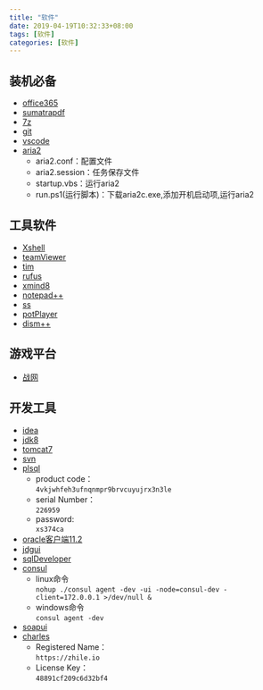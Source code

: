 ```yaml
---
title: "软件"
date: 2019-04-19T10:32:33+08:00
tags: [软件]
categories: [软件]
---
```


## 装机必备
- [office365](https://portal.office.com)
- [sumatrapdf](https://www.sumatrapdfreader.org/downloadafter.html)
- [7z](https://sparanoid.com/lab/7z/download.html)
- [git](https://git-scm.com/downloads)
- [vscode](https://code.visualstudio.com/docs/?dv=winzip)
- [aria2](/files/soft/aria2.zip)
  - aria2.conf：配置文件
  - aria2.session：任务保存文件
  - startup.vbs：运行aria2
  - run.ps1(运行脚本)：下载aria2c.exe,添加开机启动项,运行aria2

## 工具软件
- [Xshell](/files/soft/Xshell.7z)
- [teamViewer](https://dl.tvcdn.de/download/TeamViewerPortable.zip)
- [tim](https://office.qq.com/download.html)
- [rufus](https://github.com/pbatard/rufus/releases)
- [xmind8](https://www.xmind.net/download/xmind8)
- [notepad++](https://notepad-plus-plus.org/download)
- [ss](https://github.com/shadowsocks/shadowsocks-windows/releases)
- [potPlayer](https://www.videohelp.com/software/PotPlayer/old-versions#download)
- [dism++](https://www.chuyu.me/zh-Hans/index.html)

## 游戏平台
- [战网](https://www.battlenet.com.cn/download/getInstallerForGame?os=win&locale=zhCN&version=LIVE&gameProgram=BATTLENET_APP)

## 开发工具
- [idea](https://www.jetbrains.com/idea/download/download-thanks.html?platform=windowsZip&code=IIC)
- [jdk8](https://www.oracle.com/technetwork/java/javase/downloads/jdk8-downloads-2133151.html)
- [tomcat7](https://tomcat.apache.org/download-70.cgi)
- [svn](https://tortoisesvn.net/downloads.html)
- [plsql](https://www.allroundautomations.com/registered-plsqldev/)
  - product code：  
    `4vkjwhfeh3ufnqnmpr9brvcuyujrx3n3le`
  - serial Number：  
    `226959`
  - password:  
    `xs374ca`
- [oracle客户端11.2](https://www.oracle.com/webapps/redirect/signon?nexturl=https://download.oracle.com/otn/nt/instantclient/11204/instantclient-basic-windows.x64-11.2.0.4.0.zip)
- [jdgui](/files/soft/jdgui.zip)
- [sqlDeveloper](https://www.oracle.com/technetwork/developer-tools/sql-developer/downloads/index.html)
- [consul](https://www.consul.io/downloads.html)
  - linux命令  
    `nohup ./consul agent -dev -ui -node=consul-dev -client=172.0.0.1 >/dev/null &`
  - windows命令  
    `consul agent -dev`
- [soapui](http://smartbearsoftware.com/distrib/soapui/3.0.1/soapui-3.0.1-windows-bin.zip)
- [charles](https://www.charlesproxy.com/latest-release/download.do#)
  - Registered Name：  
    `https://zhile.io`
  - License Key：  
    `48891cf209c6d32bf4`